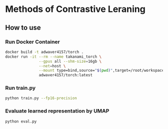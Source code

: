# Methods of Contrastive Leraning

## How to use

### Run Docker Container
```bash
docker build -t adwaver4157/torch .
docker run -it --rm --name takanami_torch \
               --gpus all --shm-size=16gb \
               --net=host \
               --mount type=bind,source="$(pwd)",target=/root/workspace \
               adwaver4157/torch:latest
```

### Run train.py
```bash
python train.py --fp16-precision
```

### Evaluate learned representation by UMAP
```bash
python eval.py
```
